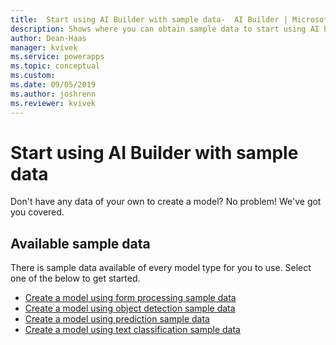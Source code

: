 ```yaml
---
title:  Start using AI Builder with sample data-  AI Builder | Microsoft Docs
description: Shows where you can obtain sample data to start using AI builder.
author: Dean-Haas
manager: kvivek
ms.service: powerapps
ms.topic: conceptual
ms.custom: 
ms.date: 09/05/2019
ms.author: joshrenn
ms.reviewer: kvivek
---
```


# Start using AI Builder with sample data

Don't have any data of your own to create a model? No problem! We've got you covered.

## Available sample data

There is sample data available of every model type for you to use. Select one of the below to get started.

- [Create a model using form processing sample data](#)
- [Create a model using object detection sample data](#)
- [Create a model using prediction sample data](#)
- [Create a model using text classification sample data](#)
